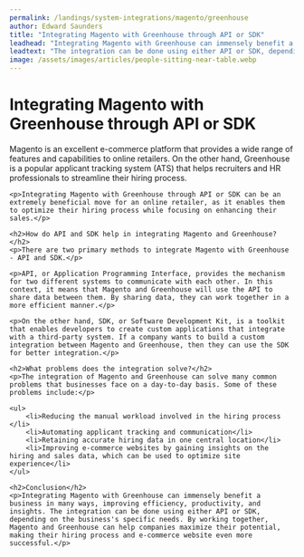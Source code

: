 ```yaml
---
permalink: /landings/system-integrations/magento/greenhouse
author: Edward Saunders
title: "Integrating Magento with Greenhouse through API or SDK"
leadhead: "Integrating Magento with Greenhouse can immensely benefit a business in many ways, improving efficiency, productivity, and insights"
leadtext: "The integration can be done using either API or SDK, depending on the business's specific needs. By working together, Magento and Greenhouse can help companies maximize their potential, making their hiring process and e-commerce website even more successful."
image: /assets/images/articles/people-sitting-near-table.webp
---
```

<div class="arttext">	<h1>Integrating Magento with Greenhouse through API or SDK</h1>
	<p>Magento is an excellent e-commerce platform that provides a wide range of features and capabilities to online retailers. On the other hand, Greenhouse is a popular applicant tracking system (ATS) that helps recruiters and HR professionals to streamline their hiring process.</p>
	
	<p>Integrating Magento with Greenhouse through API or SDK can be an extremely beneficial move for an online retailer, as it enables them to optimize their hiring process while focusing on enhancing their sales.</p>

	<h2>How do API and SDK help in integrating Magento and Greenhouse?</h2>
	<p>There are two primary methods to integrate Magento with Greenhouse - API and SDK.</p>
	
	<p>API, or Application Programming Interface, provides the mechanism for two different systems to communicate with each other. In this context, it means that Magento and Greenhouse will use the API to share data between them. By sharing data, they can work together in a more efficient manner.</p>
	
	<p>On the other hand, SDK, or Software Development Kit, is a toolkit that enables developers to create custom applications that integrate with a third-party system. If a company wants to build a custom integration between Magento and Greenhouse, then they can use the SDK for better integration.</p>

	<h2>What problems does the integration solve?</h2>
	<p>The integration of Magento and Greenhouse can solve many common problems that businesses face on a day-to-day basis. Some of these problems include:</p>
	
	<ul>
		<li>Reducing the manual workload involved in the hiring process </li>
		<li>Automating applicant tracking and communication</li>
		<li>Retaining accurate hiring data in one central location</li>
		<li>Improving e-commerce websites by gaining insights on the hiring and sales data, which can be used to optimize site experience</li>
	</ul>

	<h2>Conclusion</h2>
	<p>Integrating Magento with Greenhouse can immensely benefit a business in many ways, improving efficiency, productivity, and insights. The integration can be done using either API or SDK, depending on the business's specific needs. By working together, Magento and Greenhouse can help companies maximize their potential, making their hiring process and e-commerce website even more successful.</p>
</div>